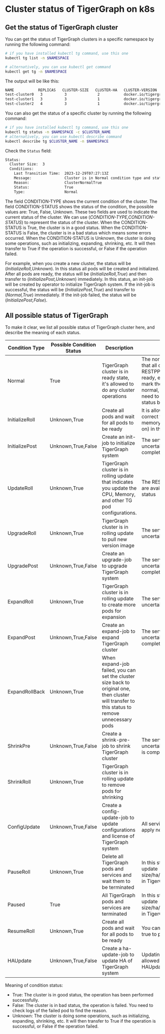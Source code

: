 # Cluster status of TigerGraph on k8s

## Get the status of TigerGraph cluster

You can get the status of TigerGraph clusters in a specific namespace by running the following command:

```bash
# if you have installed kubectl tg command, use this one
kubectl tg list -n $NAMESPACE

# alternatively, you can use kubectl get command
kubectl get tg -n $NAMESPACE
```

The output will be like this:

```bash
NAME           REPLICAS   CLUSTER-SIZE   CLUSTER-HA   CLUSTER-VERSION                                      SERVICE-TYPE   CONDITION-TYPE   CONDITION-STATUS   AGE
test-cluster0   3          3              2           docker.io/tigergraph/tigergraph-k8s:3.10.0           LoadBalancer   Normal           True               4d1h
test-cluster1   3          3              1           docker.io/tigergraph/tigergraph-k8s:3.9.3            Ingress        InitializePost   False              15m
test-cluster2   4          3              1           docker.io/tigergraph/tigergraph-k8s:3.9.3            NodePort       ExpandPost       Unknown            12h
```

You can also get the status of a specific cluster by running the following command:

```bash
# if you have installed kubectl tg command, use this one
kubectl tg status -n $NAMESPACE -c $CLUSTER_NAME
# alternatively, you can use kubectl describe command
kubectl describe tg $CLUSTER_NAME -n $NAMESPACE
```

Check the `Status` field:

```bash
Status:
  Cluster Size:  3
  Conditions:
    Last Transition Time:  2023-12-29T07:27:13Z
    Message:               Cluster is in Normal condition type and status is True
    Reason:                ClusterNormalTrue
    Status:                True
    Type:                  Normal
```

The field CONDITION-TYPE shows the current condition of the cluster. The field CONDITION-STATUS shows the status of the condition, the possible values are: True, False, Unknown. These two fields are used to indicate the current status of the cluster. We can use (*CONDITION-TYPE,CONDITION-STATUS*) to represent the status of the cluster. When the CONDITION-STATUS is True, the cluster is in a good status. When the CONDITION-STATUS is False, the cluster is in a bad status which means some errors occurred. When the CONDITION-STATUS is Unknown, the cluster is doing some operations, such as initializing, expanding, shrinking, etc. It will then transfer to True if the operation is successful, or False if the operation failed.

For example, when you create a new cluster, the status will be (*InitializeRoll,Unknown*). In this status all pods will be created and initialized. After all pods are ready, the status will be (*InitializeRoll,True*) and then transfer to (*InitializePost,Unknown*) immediately. In this status, an init-job will be created by operator to initialize TigerGraph system. If the init-job is successful, the status will be (*InitializePost,True*) and transfer to (*Normal,True*) immediately. If the init-job failed, the status will be (*InitializePost,False*).

## All possible status of TigerGraph

To make it clear, we list all possible status of TigerGraph cluster here, and describe the meaning of each status.

| Condition Type | Possible Condition Status | Description | Note |
| ---------------|---------------------------|-------------|------|
| Normal | True | TigerGraph cluster is in ready state, it's allowed to do any cluster operations | The normal state doesn’t mean that all of TG services like RESTPP, GSE and so on are ready, even though Operator mark the cluster status to normal, client application still need to check the service status by itself. |
| InitializeRoll | Unknown,True | Create all pods and wait for all pods to be ready | It is allowed to update or correct the configurations(CPU, memory, cluster size and so on) in this status |
| InitializePost | Unknown,True,False | Create an init-job to initialize TigerGraph system | The service status of TG is uncertain until initialization is completed. |
| UpdateRoll | Unknown,True | TigerGraph cluster is in rolling update that indicates you update the CPU, Memory, and other TG pod configurations. | The RESTPP and GUI services are available during UpdateRoll status |
| UpgradeRoll | Unknown,True | TigerGraph cluster is in rolling update to pull new version image | The service status of TG is uncertain. |
| UpgradePost | Unknown,True,False | Create an upgrade-job to upgrade TigerGraph system | The service status of TG is uncertain until upgrade-job is completed. |
| ExpandRoll | Unknown,True | TigerGraph cluster is in rolling update to create more pods for expansion | The service status of TG is uncertain |
| ExpandPost | Unknown,True,False | Create an expand-job to expand TigerGraph cluster | The service status of TG is uncertain until expand-job is completed. |
| ExpandRollBack | Unknown,True | When expand-job failed, you can set the cluster size back to original one, then cluster will transfer to this status to remove unnecessary pods | |
| ShrinkPre | Unknown,True,False | Create a shrink-pre-job to shrink TigerGraph cluster | The service status of TG is uncertain until shrink-pre-job is completed |
| ShrinkRoll | Unknown,True | TigerGraph cluster is in rolling update to remove pods for shrinking | |
| ConfigUpdate | Unknown,True,False |Create a config-update-job to update configurations and license of TigerGraph system | All services will be restarted to apply new configurations. |
| PauseRoll | Unknown,True | Delete all TigerGraph pods and services and wait them to be terminated | In this status, it's not allowed to update size/ha/image/tigergraphConfig in TigerGraph CR |
| Paused | True | All TigerGraph pods and services are terminated | In this status, it's not allowed to update size/ha/image/tigergraphConfig in TigerGraph CR |
| ResumeRoll | Unknown,True | Create all pods and wait for all pods to be ready | You can update `.spec.pause` to true to pause the cluster again |
| HAUpdate | Unknown,True,False | Create a ha-update-job to update HA of TigerGraph system | Updating cluster size is not allowed when cluster is in HAUpdate |

Meaning of condition status:

* True: The cluster is in good status, the operation has been performed successfully.
* False: The cluster is in bad status, the operation is failed. You need to check logs of the failed pod to find the reason.
* Unknown: The cluster is doing some operations, such as initializing, expanding, shrinking, etc. It will then transfer to True if the operation is successful, or False if the operation failed.
